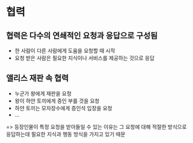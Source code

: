 # 협력

## 협력은 다수의 **연쇄적인** 요청과 응답으로 구성됨
- 한 사람이 다른 사람에게 도움을 요청할 때 시작
- 요청 받은 사람은 필요한 지식이나 서비스를 제공하는 것으로 응답

## 앨리스 재판 속 협력
- 누군가 왕에게 재판을 요청
- 왕이 하얀 토끼에게 증인 부를 것을 요청
- 하얀 토끼는 모자장수에게 증인석 입장을 요청
- ...

=> 등장인물이 특정 요청을 받아들일 수 있는 이유는 그 요청에 대해 적절한 방식으로 응답하는데 필요한 지식과 행동 방식을 가지고 있기 때문
